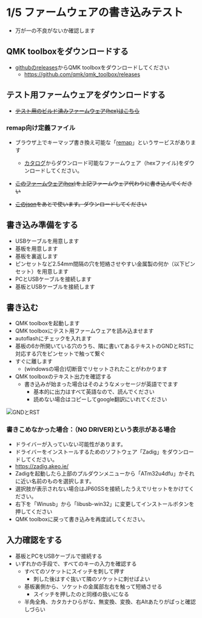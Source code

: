 # 1/5 ファームウェアの書き込みテスト

* 万が一の不良がないか確認します

## QMK toolboxをダウンロードする

* [githubのreleases](https://github.com/qmk/qmk_toolbox/releases)からQMK toolboxをダウンロードしてください
  * https://github.com/qmk/qmk_toolbox/releases

## テスト用ファームウェアをダウンロードする

* ~~[テスト用のビルド済みファームウェア(hex)はこちら](./jp60_v1p1_default.hex)~~

### remap向け定義ファイル

* ブラウザ上でキーマップ書き換え可能な「[remap](https://remap-keys.app/)」というサービスがあります
  * [カタログ](https://remap-keys.app/catalog/qn9cptGolkkRaDniKu2d/firmware)からダウンロード可能なファームウェア（hexファイル)をダウンロードしてください。

* ~~[このファームウェア(hex)](./jp60_v1p1_via.hex)を上記ファームウェア代わりに書き込んでください~~
* ~~[このjson](./jp60_v1p1.json)をあとで使います。ダウンロードしてください~~


## 書き込み準備をする

* USBケーブルを用意します
* 基板を用意します
* 基板を裏返します
* ピンセットなど2.54mm間隔の穴を短絡させやすい金属製の何か（以下ピンセット）を用意します
* PCとUSBケーブルを接続します
* 基板とUSBケーブルを接続します

## 書き込む

* QMK toolboxを起動します
* QMK toolboxにテスト用ファームウェアを読み込ませます
* autoflashにチェックを入れます
* 基板の6か所開いている穴のうち、隣に書いてあるテキストのGNDとRSTに対応する穴をピンセットで触って繋ぐ
* すぐに離します
  * (windowsの場合)切断音でリセットされたことがわかります
* QMK toolboxのテキスト出力を確認する
  * 書き込みが始まった場合はそのようなメッセージが英語ででます
    * 基本的に出力はすべて英語なので、読んでください
    * 読めない場合はコピーしてgoogle翻訳にいれてください


![GNDとRST](/jp60ss/reset_keyboard.jpg)

### 書きこめなかった場合：（NO DRIVER)という表示がある場合

* ドライバーが入っていない可能性があります。
* ドライバーをインストールするためのソフトウェア「Zadig」をダウンロードしてください。
 * https://zadig.akeo.ie/
* Zadigを起動したら上部のプルダウンメニューから「ATm32u4dfu」かそれに近い名前のものを選択します。
 * 選択肢が表示されない場合はJP60SSを接続したうえでリセットをかけてください。
* 右下を「Winusb」から「libusb-win32」に変更してインストールボタンを押してください
* QMK toolboxに戻って書き込みを再度試してください。


## 入力確認をする

* 基板とPCをUSBケーブルで接続する
* いずれかの手段で、すべてのキーの入力を確認する
  * すべてのソケットにスイッチを刺して押す
    * 刺した後はすぐ抜いて隣のソケットに刺せばよい
  * 基板裏側から、ソケットの金属部左右を触って短絡させる
    * スイッチを押したのと同様の扱いになる
  * 半角全角、カタカナひらがな、無変換、変換、右Altあたりがぱっと確認しづらい
